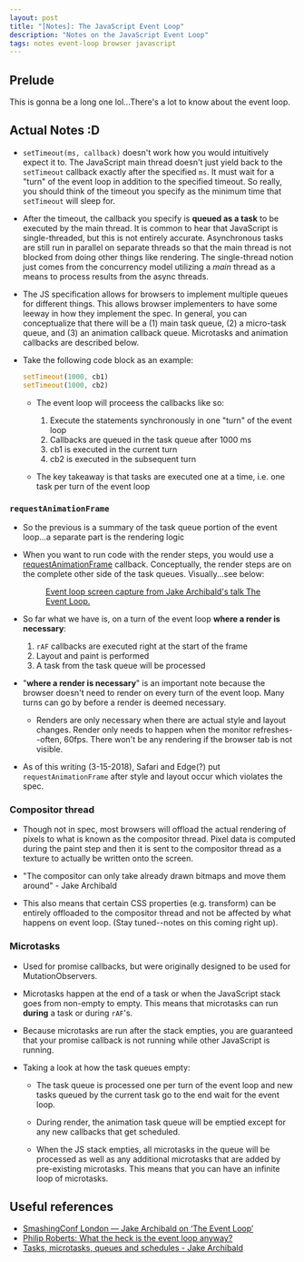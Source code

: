 ```yaml
---
layout: post
title: "[Notes]: The JavaScript Event Loop"
description: "Notes on the JavaScript Event Loop"
tags: notes event-loop browser javascript
---
```


## Prelude

This is gonna be a long one lol...There's a lot to know about the event loop.

## Actual Notes :D

- `setTimeout(ms, callback)` doesn't work how you would intuitively expect it to. The JavaScript
  main thread doesn't just yield back to the `setTimeout` callback exactly after the specified `ms`.
  It must wait for a "turn" of the event loop in addition to the specified timeout. So really, you
  should think of the timeout you specify as the minimum time that `setTimeout` will sleep for.

- After the timeout, the callback you specify is **queued as a task** to be executed by the main
  thread. It is common to hear that JavaScript is single-threaded, but this is not entirely
  accurate. Asynchronous tasks are still run in parallel on separate threads so that the main
  thread is not blocked from doing other things like rendering. The single-thread notion just comes
  from the concurrency model utilizing a *main* thread as a means to process results from the async
  threads.

- The JS specification allows for browsers to implement multiple queues for different things. This
  allows browser implementers to have some leeway in how they implement the spec. In general, you
  can conceptualize that there will be a (1) main task queue, (2) a micro-task queue, and (3) an
  animation callback queue. Microtasks and animation callbacks are described below.

- Take the following code block as an example:

  ```javascript
  setTimeout(1000, cb1)
  setTimeout(1000, cb2)
  ```
  - The event loop will proceess the callbacks like so:
    1. Execute the statements synchronously in one "turn" of the event loop
    1. Callbacks are queued in the task queue after 1000 ms
    1. cb1 is executed in the current turn
    1. cb2 is executed in the subsequent turn

  - The key takeaway is that tasks are executed one at a time, i.e. one task per turn of the event
  loop

### `requestAnimationFrame`

- So the previous is a summary of the task queue portion of the event loop...a separate part is the
  rendering logic

- When you want to run code with the render steps, you would use a [requestAnimationFrame]({{site.url}}/rAF-notes)
  callback. Conceptually, the render steps are on the complete other side of the task queues.
  Visually...see below:
  <figure>
    <a href="https://vimeo.com/254947206">
      <img src="{{site.url}}/images/archibald-event-loop.png" alt="">
    </a>
    <figcaption>
      <a
        href="https://vimeo.com/254947206"
        title="Event loop screen capture from Jake Archibald's talk The Event Loop"
      >
        Event loop screen capture from Jake Archibald's talk The Event Loop.
      </a>
    </figcaption>
  </figure>

- So far what we have is, on a turn of the event loop **where a render is necessary**:
  1. `rAF` callbacks are executed right at the start of the frame
  1. Layout and paint is performed
  1. A task from the task queue will be processed

- "**where a render is necessary**" is an important note because the browser doesn't need to render
  on every turn of the event loop. Many turns can go by before a render is deemed necessary.

  - Renders are only necessary when there are actual style and layout changes. Render only needs to
    happen when the monitor refreshes--often, 60fps. There won't be any rendering if the browser tab
    is not visible.

- As of this writing (3-15-2018), Safari and Edge(?) put `requestAnimationFrame` after style and
  layout occur which violates the spec.

### Compositor thread

- Though not in spec, most browsers will offload the actual rendering of pixels to what is known as
  the compositor thread. Pixel data is computed during the paint step and then it is sent to the
  compositor thread as a texture to actually be written onto the screen.

- "The compositor can only take already drawn bitmaps and move them around" - Jake Archibald

- This also means that certain CSS properties (e.g. transform) can be entirely offloaded to the
  compositor thread and not be affected by what happens on event loop. (Stay tuned--notes on this
  coming right up).

### Microtasks

- Used for promise callbacks, but were originally designed to be used for MutationObservers.

- Microtasks happen at the end of a task or when the JavaScript stack goes from non-empty to empty.
  This means that microtasks can run **during** a task or during `rAF`'s.

- Because microtasks are run after the stack empties, you are guaranteed that your promise callback
  is not running while other JavaScript is running.

- Taking a look at how the task queues empty:

  - The task queue is processed one per turn of the event loop and new tasks queued by the current
    task go to the end wait for the event loop.

  - During render, the animation task queue will be emptied except for any new callbacks that get
    scheduled.

  - When the JS stack empties, all microtasks in the queue will be processed as well as any
    additional microtasks that are added by pre-existing microtasks. This means that you can have
    an infinite loop of microtasks.

## Useful references

- [SmashingConf London — Jake Archibald on ‘The Event Loop’](https://vimeo.com/254947206)
- [Philip Roberts: What the heck is the event loop anyway?](https://www.youtube.com/watch?v=8aGhZQkoFbQ)
- [Tasks, microtasks, queues and schedules - Jake Archibald](https://jakearchibald.com/2015/tasks-microtasks-queues-and-schedules/)